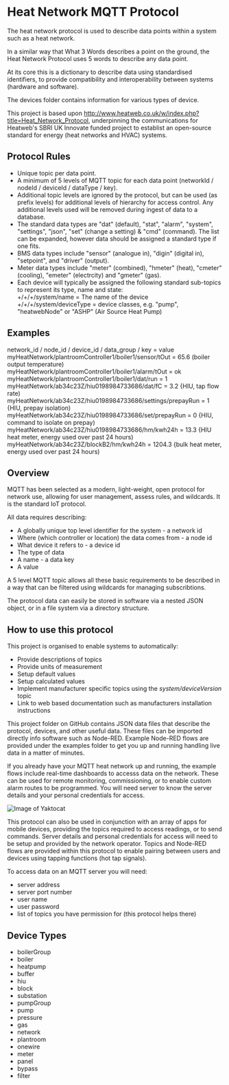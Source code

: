 # Heat Network MQTT Protocol

The heat network protocol is used to describe data points within a system such as a heat network.  

In a similar way that What 3 Words describes a point on the ground, the Heat Network Protocol uses 5 words to describe any data point.

At its core this is a dictionary to describe data using standardised identifiers, to provide compatibility and interoperability between systems (hardware and software).

The devices folder contains information for various types of device.

This project is based upon http://www.heatweb.co.uk/w/index.php?title=Heat_Network_Protocol, underpinning the communications for Heatweb's SBRI UK Innovate funded project to establist an open-source standard for energy (heat networks and HVAC) systems.


## Protocol Rules

* Unique topic per data point.
* A minimum of 5 levels of MQTT topic for each data point (networkId / nodeId / deviceId / dataType / key).
* Additional topic levels are ignored by the protocol, but can be used (as prefix levels) for additional levels of hierarchy for access control. Any additional levels used will be removed during ingest of data to a database.
* The standard data types are "dat" (default), "stat", "alarm", "system", "settings", "json", "set" (change a setting) & "cmd" (command). The list can be expanded, however data should be assigned a standard type if one fits.
* BMS data types include "sensor" (analogue in), "digin" (digital in), "setpoint", and "driver" (output).
* Meter data types include "meter" (combined), "hmeter" (heat), "cmeter" (cooling), "emeter" (electrcity) and "gmeter" (gas).
* Each device will typically be assigned the following standard sub-topics to represent its type, name and state:<br>
  +/+/+/system/name = The name of the device<br>
  +/+/+/system/deviceType = device classes, e.g. "pump", "heatwebNode" or "ASHP" (Air Source Heat Pump)


## Examples

 network_id / node_id / device_id / data_group / key = value<br>
 myHeatNetwork/plantroomController1/boiler1/sensor/tOut = 65.6   (boiler output temperature)<br>
 myHeatNetwork/plantroomController1/boiler1/alarm/tOut = ok <br>
 myHeatNetwork/plantroomController1/boiler1/dat/run = 1   <br>
 myHeatNetwork/ab34c23Z/hiu0198984733686/dat/fC = 3.2   {HIU, tap flow rate)<br>
 myHeatNetwork/ab34c23Z/hiu0198984733686/settings/prepayRun = 1   {HIU, prepay isolation)<br>
 myHeatNetwork/ab34c23Z/hiu0198984733686/set/prepayRun = 0   {HIU, command to isolate on prepay)<br>
 myHeatNetwork/ab34c23Z/hiu0198984733686/hm/kwh24h = 13.3   {HIU heat meter, energy used over past 24 hours)<br>
 myHeatNetwork/ab34c23Z/blockB2/hm/kwh24h = 1204.3   {bulk heat meter, energy used over past 24 hours)

## Overview

MQTT has been selected as a modern, light-weight, open protocol for network use, allowing for user management, assess rules, and wildcards. It is the standard IoT protocol.

All data requires describing:

* A globally unique top level identifier for the system - a network id 
* Where (which controller or location) the data comes from - a node id
* What device it refers to - a device id
* The type of data 
* A name - a data key
* A value

A 5 level MQTT topic allows all these basic requirements to be described in a way that can be filtered using wildcards for managing subscribtions.

The protocol data can easily be stored in software via a nested JSON object, or in a file system via a directory structure.

## How to use this protocol

This project is organised to enable systems to automatically:

* Provide descriptions of topics
* Provide units of measurement
* Setup default values
* Setup calculated values
* Implement manufacturer specific topics using the *system/deviceVersion* topic
* Link to web based documentation such as manufacturers installation instructions

This project folder on GitHub contains JSON data files that describe the protocol, devices, and other useful data.  These files can be imported directly info software such as Node-RED. Example Node-RED flows are provided under the examples folder to get you up and running handling live data in a matter of minutes. 

If you already have your MQTT heat network up and running, the example flows include real-time dashboards to accesss data on the network. These can be used for remote monitoring, commissioning, or to enable custom alarm routes to be programmed.  You will need server to know the server details and your personal credentials for access.

![Image of Yaktocat](https://www.heatweb.co.uk/w/images/6/6b/Dashd1.jpg)

This protocol can also be used in conjunction with an array of apps for mobile devices, providing the topics required to access readings, or to send commands. Server details and personal credentials for access will need to be setup and provided by the network operator. Topics and Node-RED flows are provided within this protocol to enable pairing between users and devices using tapping functions (hot tap signals).

To access data on an MQTT server you will need:

* server address
* server port number
* user name
* user password
* list of topics you have permission for (this protocol helps there) 

## Device Types

* boilerGroup
* boiler
* heatpump
* buffer
* hiu
* block
* substation
* pumpGroup
* pump
* pressure
* gas
* network
* plantroom
* onewire
* meter
* panel
* bypass
* filter
